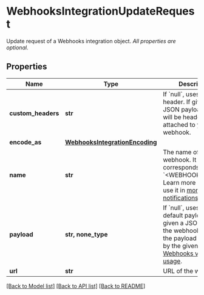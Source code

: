 # WebhooksIntegrationUpdateRequest

Update request of a Webhooks integration object. _All properties are optional._

## Properties

| Name               | Type                                                              | Description                                                                                                                                                                                                                 | Notes      |
| ------------------ | ----------------------------------------------------------------- | --------------------------------------------------------------------------------------------------------------------------------------------------------------------------------------------------------------------------- | ---------- |
| **custom_headers** | **str**                                                           | If &#x60;null&#x60;, uses no header. If given a JSON payload, these will be headers attached to your webhook.                                                                                                               | [optional] |
| **encode_as**      | [**WebhooksIntegrationEncoding**](WebhooksIntegrationEncoding.md) |                                                                                                                                                                                                                             | [optional] |
| **name**           | **str**                                                           | The name of the webhook. It corresponds with &#x60;&lt;WEBHOOK_NAME&gt;&#x60;. Learn more on how to use it in [monitor notifications](https://docs.datadoghq.com/monitors/notify).                                          | [optional] |
| **payload**        | **str, none_type**                                                | If &#x60;null&#x60;, uses the default payload. If given a JSON payload, the webhook returns the payload specified by the given payload. [Webhooks variable usage](https://docs.datadoghq.com/integrations/webhooks/#usage). | [optional] |
| **url**            | **str**                                                           | URL of the webhook.                                                                                                                                                                                                         | [optional] |

[[Back to Model list]](README.md#documentation-for-models) [[Back to API list]](README.md#documentation-for-api-endpoints) [[Back to README]](README.md)
